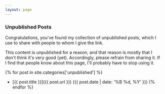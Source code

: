 ```yaml
---
layout: page
---
```

### Unpublished Posts

Congratulations, you've found my collection of unpublished
posts, which I use to share with people to whom I give the link.

This content is unpublished for a reason, and that reason is mostly
that I don't think it's very good (yet). Accordingly, please refrain
from sharing it. If I find that people know about this page, I'll
probably have to stop using it.

{% for post in site.categories['unpublished'] %}
* [{{ post.title }}]({{ post.url }}) ({{ post.date | date: '%B %d, %Y' }}) {% endfor %}